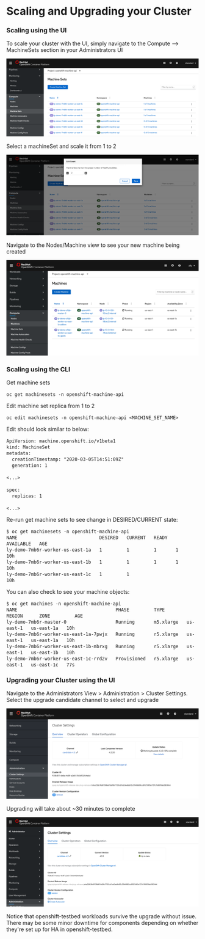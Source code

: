 # Scaling and Upgrading your Cluster

### Scaling using the UI

To scale your cluster with the UI, simply navigate to the Compute --> MachineSets section in your Administrators UI

![](https://github.com/ably77/Standard-OCP-Workshop/blob/master/resources/scale1.png)

Select a machineSet and scale it from 1 to 2

![](https://github.com/ably77/Standard-OCP-Workshop/blob/master/resources/scale2.png)

Navigate to the Nodes/Machine view to see your new machine being created

![](https://github.com/ably77/Standard-OCP-Workshop/blob/master/resources/scale3.png)

### Scaling using the CLI
Get machine sets
```
oc get machinesets -n openshift-machine-api
```

Edit machine set replica from 1 to 2
```
oc edit machinesets -n openshift-machine-api <MACHINE_SET_NAME>
```

Edit should look similar to below:
```
ApiVersion: machine.openshift.io/v1beta1
kind: MachineSet
metadata:
  creationTimestamp: "2020-03-05T14:51:09Z"
  generation: 1

<...>

spec:
  replicas: 1

<...>
```

Re-run get machine sets to see change in DESIRED/CURRENT state:
```
$ oc get machinesets -n openshift-machine-api
NAME                              DESIRED   CURRENT   READY   AVAILABLE   AGE
ly-demo-7mb6r-worker-us-east-1a   1         1         1       1           10h
ly-demo-7mb6r-worker-us-east-1b   1         1         1       1           10h
ly-demo-7mb6r-worker-us-east-1c   1         1                             10h
```

You can also check to see your machine objects:
```
$ oc get machines -n openshift-machine-api
NAME                                    PHASE         TYPE        REGION      ZONE         AGE
ly-demo-7mb6r-master-0                  Running       m5.xlarge   us-east-1   us-east-1a   10h
ly-demo-7mb6r-worker-us-east-1a-7pwjx   Running       r5.xlarge   us-east-1   us-east-1a   10h
ly-demo-7mb6r-worker-us-east-1b-mbrxg   Running       r5.xlarge   us-east-1   us-east-1b   10h
ly-demo-7mb6r-worker-us-east-1c-rrd2v   Provisioned   r5.xlarge   us-east-1   us-east-1c   77s
```


### Upgrading your Cluster using the UI

Navigate to the Administrators View > Administration > Cluster Settings. Select the upgrade candidate channel to select and upgrade

![](https://github.com/ably77/Standard-OCP-Workshop/blob/master/resources/upgrade2.png)

Upgrading will take about ~30 minutes to complete

![](https://github.com/ably77/Standard-OCP-Workshop/blob/master/resources/upgrade3.png)

Notice that openshift-testbed workloads survive the upgrade without issue. There may be some minor downtime for components depending on whether they're set up for HA in openshift-testbed.